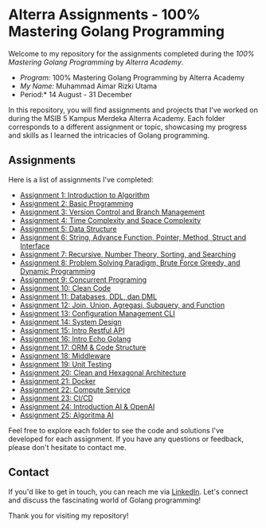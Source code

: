 # Alterra Assignments - 100% Mastering Golang Programming

Welcome to my repository for the assignments completed during the *100% Mastering Golang Programming* by *Alterra Academy*.

- *Program:* 100% Mastering Golang Programming by Alterra Academy
- *My Name:* Muhammad Aimar Rizki Utama
- Period:* 14 August - 31 December

In this repository, you will find assignments and projects that I've worked on during the MSIB 5 Kampus Merdeka Alterra Academy. Each folder corresponds to a different assignment or topic, showcasing my progress and skills as I learned the intricacies of Golang programming.

## Assignments

Here is a list of assignments I've completed:

- [Assignment 1: Introduction to Algorithm](/01_Introduction_to_Algorithm/README.md)
- [Assignment 2: Basic Programming](/02_Basic_Programming/summary.md)
- [Assignment 3: Version Control and Branch Management](/03_Version_Control_And_Branch_Management/summary.md)
- [Assignment 4: Time Complexity and Space Complexity](/04_Time_Complexity_and_Space_Complexity/summary.md)
- [Assignment 5: Data Structure ](/05_Data_Structure/summary.md)
- [Assignment 6: String, Advance Function, Pointer, Method, Struct and Interface ](/06_String_AdvanceFunction_Pointer_Method_StructandInterface/summary.md)
- [Assignment 7: Recursive, Number Theory, Sorting, and Searching ](/07_Recursive_NumberTheory_Sorting_Searching/summary.md)
- [Assignment 8: Problem Solving Paradigm, Brute Force Greedy, and Dynamic Programming](/08_ProblemSolvingParadigm_BruteForceGreedyandDynamicProgramming/summary.md)
- [Assignment 9: Concurrent Programing](/09_ConcurrentPrograming/summary.md)
- [Assignment 10: Clean Code](/10_CleanCode/summary.md)
- [Assignment 11: Databases, DDL, dan DML](/11_Databases_DDL_DML/summary.md)
- [Assignment 12: Join, Union, Agregasi, Subquery, and Function](/12_Join_Union_Agregasi_Subquery_Function/summary.md)
- [Assignment 13: Configuration Management CLI](/13_Configuration_Management_and_CLI/summary.md)
- [Assignment 14: System Design](/14_System_Design/summary.md)
- [Assignment 15: Intro Restful API](/15_intro_restful_api/summary.md)
- [Assignment 16: Intro Echo Golang](16_intro_echo_golang/summary.md)
- [Assignment 17: ORM & Code Structure](17_ORM_and_Code_Structure/summary.md)
- [Assignment 18: Middleware](18_Middleware/summary.md)
- [Assignment 19: Unit Testing](19_Unit_Testing/summary.md)
- [Assignment 20: Clean and Hexagonal Architecture ](20_Clean_and_Hexagonal_Architecture/summary.md)
- [Assignment 21: Docker](21_docker/summary.md)
- [Assignment 22: Compute Service](22_ComputeService/summary.md)
- [Assignment 23: CI/CD](23_CI_CD/summary.md)
- [Assignment 24: Introduction AI & OpenAI](24_PerkenalanAidanOpenAi/summary.md)
- [Assignment 25: Algoritma AI](25_AlgoritmaAi/sumarry.md)


Feel free to explore each folder to see the code and solutions I've developed for each assignment. If you have any questions or feedback, please don't hesitate to contact me.

## Contact

If you'd like to get in touch, you can reach me via [LinkedIn](https://www.linkedin.com/in/muhammad-aimar-rizki-utama-75479b21b). Let's connect and discuss the fascinating world of Golang programming!

Thank you for visiting my repository!
